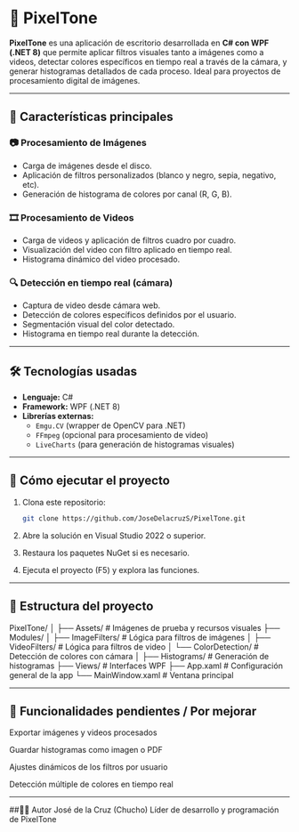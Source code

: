 # 🎨 PixelTone

**PixelTone** es una aplicación de escritorio desarrollada en **C# con WPF (.NET 8)** que permite aplicar filtros visuales tanto a imágenes como a videos, detectar colores específicos en tiempo real a través de la cámara, y generar histogramas detallados de cada proceso. Ideal para proyectos de procesamiento digital de imágenes.

---

## 🧠 Características principales

### 📷 Procesamiento de Imágenes
- Carga de imágenes desde el disco.
- Aplicación de filtros personalizados (blanco y negro, sepia, negativo, etc).
- Generación de histograma de colores por canal (R, G, B).

### 🎞️ Procesamiento de Videos
- Carga de videos y aplicación de filtros cuadro por cuadro.
- Visualización del video con filtro aplicado en tiempo real.
- Histograma dinámico del video procesado.

### 🔍 Detección en tiempo real (cámara)
- Captura de video desde cámara web.
- Detección de colores específicos definidos por el usuario.
- Segmentación visual del color detectado.
- Histograma en tiempo real durante la detección.

---

## 🛠️ Tecnologías usadas

- **Lenguaje:** C#
- **Framework:** WPF (.NET 8)
- **Librerías externas:**
  - `Emgu.CV` (wrapper de OpenCV para .NET)
  - `FFmpeg` (opcional para procesamiento de video)
  - `LiveCharts` (para generación de histogramas visuales)

---

## 🚀 Cómo ejecutar el proyecto

1. Clona este repositorio:

   ```bash
   git clone https://github.com/JoseDelacruzS/PixelTone.git
2. Abre la solución en Visual Studio 2022 o superior.

3. Restaura los paquetes NuGet si es necesario.

4. Ejecuta el proyecto (F5) y explora las funciones.

--- 

## 📁 Estructura del proyecto

PixelTone/
│
├── Assets/                  # Imágenes de prueba y recursos visuales
├── Modules/
│   ├── ImageFilters/        # Lógica para filtros de imágenes
│   ├── VideoFilters/        # Lógica para filtros de video
│   └── ColorDetection/      # Detección de colores con cámara
│
├── Histograms/              # Generación de histogramas
├── Views/                   # Interfaces WPF
├── App.xaml                 # Configuración general de la app
└── MainWindow.xaml          # Ventana principal

---

## 📌 Funcionalidades pendientes / Por mejorar
 Exportar imágenes y videos procesados

 Guardar histogramas como imagen o PDF

 Ajustes dinámicos de los filtros por usuario

 Detección múltiple de colores en tiempo real

---

##🧑‍💻 Autor
José de la Cruz (Chucho)
Líder de desarrollo y programación de PixelTone
